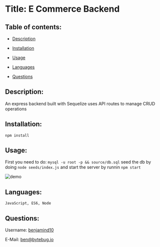 # Title: E Commerce Backend

## Table of contents:

- [ Description ](#about)
- [ Installation ](#installation)
- [ Usage ](#usage)
- [ Languages ](#languages)

- [ Questions ](#questions)

<a name="about"></a>

## Description:

An express backend built with Sequelize uses API routes to manage CRUD operations

<a name="installation"></a>

## Installation:

    npm install

<a name="usage"></a>

## Usage:

First you need to do: `mysql -u root -p && source/db.sql` seed the db by doing `node seeds/index.js` and start the server by runnin `npm start`

![demo](./assets/images/demo.gif)

<a name="languages"></a>

## Languages:

    JavaScript, ES6, Node

<a name="questions"></a>

## Questions:

Username: <a href=https://github.com/benjamind10>benjamind10</a>

E-Mail: ben@bytebug.io
